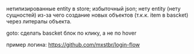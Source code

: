нетипизированные entity в store; избыточный json; нету entity (нету сущностей) из-за чего создание новых объектов (т.к.к. item в bascket) через литералы объекта.

goto: сделать bascket блок по клику, а не по hover

пример логина: https://github.com/mxstbr/login-flow
